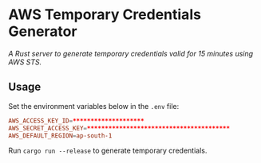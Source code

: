 # AWS Temporary Credentials Generator

_A Rust server to generate temporary credentials valid for 15 minutes using AWS STS._

## Usage

Set the environment variables below in the `.env` file:

```toml
AWS_ACCESS_KEY_ID=********************
AWS_SECRET_ACCESS_KEY=****************************************
AWS_DEFAULT_REGION=ap-south-1
```

Run `cargo run --release` to generate temporary credentials.
